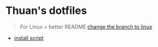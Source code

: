 # Thuan's dotfiles

> For Linux + better README [change the branch to linux](https://github.com/thuanpham2311/dotfiles/tree/linux)

- [install script](./install.sh)
